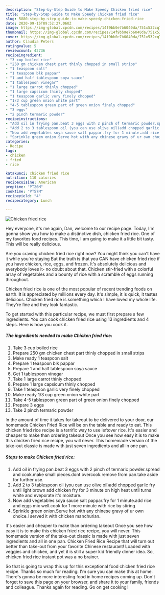 ```yaml
---
description: "Step-by-Step Guide to Make Speedy Chicken fried rice"
title: "Step-by-Step Guide to Make Speedy Chicken fried rice"
slug: 5880-step-by-step-guide-to-make-speedy-chicken-fried-rice
date: 2020-09-15T09:52:27.060Z
image: https://img-global.cpcdn.com/recipes/14f9bb0e7b6040da/751x532cq70/chicken-fried-rice-recipe-main-photo.jpg
thumbnail: https://img-global.cpcdn.com/recipes/14f9bb0e7b6040da/751x532cq70/chicken-fried-rice-recipe-main-photo.jpg
cover: https://img-global.cpcdn.com/recipes/14f9bb0e7b6040da/751x532cq70/chicken-fried-rice-recipe-main-photo.jpg
author: Claudia Peters
ratingvalue: 5
reviewcount: 42736
recipeingredient:
- "3 cup boiled rice"
- "250 gm chicken chest part thinly chopped in small strips"
- "1 teaspoon salt"
- "1 teaspoon blk pappar"
- "1 and half tablespoon soya sauce"
- "1 tablespoon vinegar"
- "1 large carrot thinly chopped"
- "1 large capsicum thinly chopped"
- "1 teaspoon garlic very finely chopped"
- "1/3 cup green onion white part"
- "4-5 tablespoon green part of green onion finely chopped"
- "3 eggs"
- "2 pinch termaric powder"
recipeinstructions:
- "Add oil in frying pan.beat 3 eggs with 2 pinch of termaric powder.spread and cook.make small pieces.dont overcook.remove from pan.take aside for further use."
- "Add 2 to 3 tablespoon oil (you can use olive oil)add chopped garlic fry until light brown add chicken fry for 3 minute on high heat until turns white and eveporate it&#39;s moisture."
- "Now add vegetables soya sauce salt pappar.fry for 1 minute.add rice and eggs mix well.cook for 1 more minute with rice by stiring."
- "Sprinkle green onion.Serve hot with any chinese gravy of ur own choice.I served it with chicken manchurian."
categories:
- Recipe
tags:
- chicken
- fried
- rice

katakunci: chicken fried rice 
nutrition: 110 calories
recipecuisine: American
preptime: "PT26M"
cooktime: "PT57M"
recipeyield: "4"
recipecategory: Lunch

---
```



![Chicken fried rice](https://img-global.cpcdn.com/recipes/14f9bb0e7b6040da/751x532cq70/chicken-fried-rice-recipe-main-photo.jpg)

Hey everyone, it's me again, Dan, welcome to our recipe page. Today, I'm gonna show you how to make a distinctive dish, chicken fried rice. One of my favorites food recipes. This time, I am going to make it a little bit tasty. This will be really delicious.

Are you craving chicken fried rice right now? You might think you can&#39;t have it while you&#39;re staying But the truth is that you CAN have chicken fried rice if you have chicken, rice, eggs, and frozen. It&#39;s absolutely delicious and everybody loves it- no doubt about that. Chicken stir-fried with a colorful array of vegetables and a bounty of rice with a scramble of eggs running throughout.

Chicken fried rice is one of the most popular of recent trending foods on earth. It is appreciated by millions every day. It's simple, it is quick, it tastes delicious. Chicken fried rice is something which I have loved my whole life. They're fine and they look fantastic.


To get started with this particular recipe, we must first prepare a few ingredients. You can cook chicken fried rice using 13 ingredients and 4 steps. Here is how you cook it.

<!--inarticleads1-->

##### The ingredients needed to make Chicken fried rice:

1. Take 3 cup boiled rice
1. Prepare 250 gm chicken chest part thinly chopped in small strips
1. Make ready 1 teaspoon salt
1. Prepare 1 teaspoon blk pappar
1. Prepare 1 and half tablespoon soya sauce
1. Get 1 tablespoon vinegar
1. Take 1 large carrot thinly chopped
1. Prepare 1 large capsicum thinly chopped
1. Take 1 teaspoon garlic very finely chopped
1. Make ready 1/3 cup green onion white part
1. Take 4-5 tablespoon green part of green onion finely chopped
1. Prepare 3 eggs
1. Take 2 pinch termaric powder


In the amount of time it takes for takeout to be delivered to your door, our homemade Chicken Fried Rice will be on the table and ready to eat. This chicken fried rice recipe is a terrific way to use leftover rice. It&#39;s easier and cheaper to make than ordering takeout Once you see how easy it is to make this chicken fried rice recipe, you will never. This homemade version of the take-out classic is made with just seven ingredients and all in one pan. 

<!--inarticleads2-->

##### Steps to make Chicken fried rice:

1. Add oil in frying pan.beat 3 eggs with 2 pinch of termaric powder.spread and cook.make small pieces.dont overcook.remove from pan.take aside for further use.
1. Add 2 to 3 tablespoon oil (you can use olive oil)add chopped garlic fry until light brown add chicken fry for 3 minute on high heat until turns white and eveporate it&#39;s moisture.
1. Now add vegetables soya sauce salt pappar.fry for 1 minute.add rice and eggs mix well.cook for 1 more minute with rice by stiring.
1. Sprinkle green onion.Serve hot with any chinese gravy of ur own choice.I served it with chicken manchurian.


It&#39;s easier and cheaper to make than ordering takeout Once you see how easy it is to make this chicken fried rice recipe, you will never. This homemade version of the take-out classic is made with just seven ingredients and all in one pan. Chicken Fried Rice Recipe that will turn out better than take-out from your favorite Chinese restaurant! Loaded with veggies and chicken, and yet it is still a super kid friendly dinner idea. So, chicken fried rice instant pot was a no brainer. 

So that is going to wrap this up for this exceptional food chicken fried rice recipe. Thanks so much for reading. I'm sure you can make this at home. There's gonna be more interesting food in home recipes coming up. Don't forget to save this page on your browser, and share it to your family, friends and colleague. Thanks again for reading. Go on get cooking!
